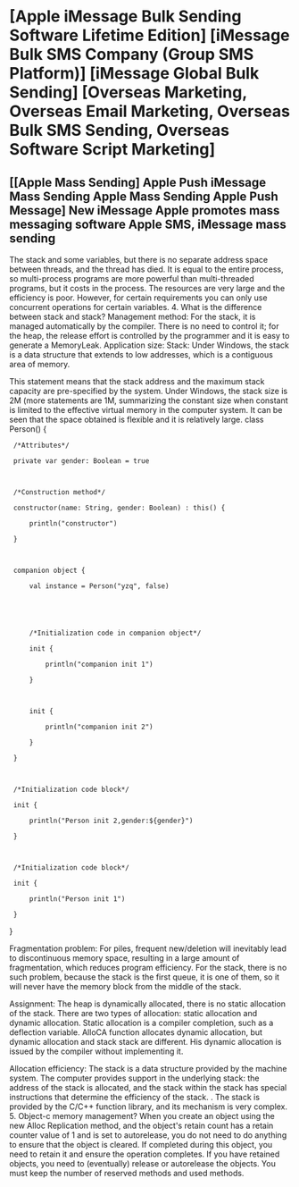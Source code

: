 # [Apple iMessage Bulk Sending Software Lifetime Edition] [iMessage Bulk SMS Company (Group SMS Platform)] [iMessage Global Bulk Sending] [Overseas Marketing, Overseas Email Marketing, Overseas Bulk SMS Sending, Overseas Software Script Marketing]

## [[Apple Mass Sending] Apple Push iMessage Mass Sending Apple Mass Sending Apple Push Message] New iMessage Apple promotes mass messaging software Apple SMS, iMessage mass sending

The stack and some variables, but there is no separate address space between threads, and the thread has died. It is equal to the entire process, so multi-process programs are more powerful than multi-threaded programs, but it costs in the process. The resources are very large and the efficiency is poor. However, for certain requirements you can only use concurrent operations for certain variables. 4. What is the difference between stack and stack? Management method: For the stack, it is managed automatically by the compiler. There is no need to control it; for the heap, the release effort is controlled by the programmer and it is easy to generate a MemoryLeak. Application size: Stack: Under Windows, the stack is a data structure that extends to low addresses, which is a contiguous area of memory.

This statement means that the stack address and the maximum stack capacity are pre-specified by the system. Under Windows, the stack size is 2M (more statements are 1M, summarizing the constant size when constant is limited to the effective virtual memory in the computer system. It can be seen that the space obtained is flexible and it is relatively large.
class Person() {

 

     /*Attributes*/

     private var gender: Boolean = true

 

     /*Construction method*/

     constructor(name: String, gender: Boolean) : this() {

         println("constructor")

     }

 

     companion object {

         val instance = Person("yzq", false)

 

 

         /*Initialization code in companion object*/

         init {

             println("companion init 1")

         }

 

         init {

             println("companion init 2")

         }

     }

 

     /*Initialization code block*/

     init {

         println("Person init 2,gender:${gender}")

     }

 

     /*Initialization code block*/

     init {

         println("Person init 1")

     }

 

}


Fragmentation problem: For piles, frequent new/deletion will inevitably lead to discontinuous memory space, resulting in a large amount of fragmentation, which reduces program efficiency. For the stack, there is no such problem, because the stack is the first queue, it is one of them, so it will never have the memory block from the middle of the stack.

Assignment: The heap is dynamically allocated, there is no static allocation of the stack. There are two types of allocation: static allocation and dynamic allocation. Static allocation is a compiler completion, such as a deflection variable. AlloCA function allocates dynamic allocation, but dynamic allocation and stack stack are different. His dynamic allocation is issued by the compiler without implementing it.

Allocation efficiency: The stack is a data structure provided by the machine system. The computer provides support in the underlying stack: the address of the stack is allocated, and the stack within the stack has special instructions that determine the efficiency of the stack. . The stack is provided by the C/C++ function library, and its mechanism is very complex. 5. Object-c memory management? When you create an object using the new Alloc Replication method, and the object's retain count has a retain counter value of 1 and is set to autorelease, you do not need to do anything to ensure that the object is cleared. If completed during this object, you need to retain it and ensure the operation completes. If you have retained objects, you need to (eventually) release or autorelease the objects. You must keep the number of reserved methods and used methods.
